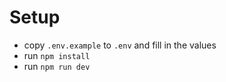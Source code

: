 # Setup

- copy `.env.example` to `.env` and fill in the values
- run `npm install`
- run `npm run dev`
